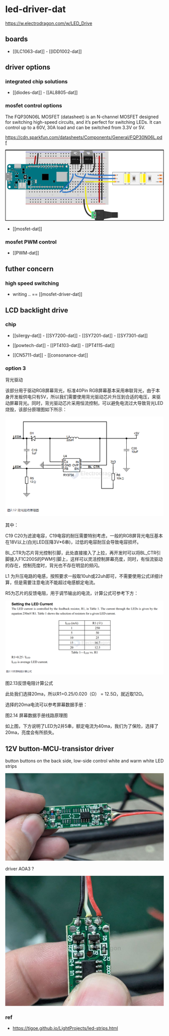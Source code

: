
# led-driver-dat


https://w.electrodragon.com/w/LED_Drive




## boards 

- [[ILC1063-dat]] - [[IDD1002-dat]]


## driver options 

### integrated chip solutions 

- [[diodes-dat]] - [[AL8805-dat]]


### mosfet control options 

The FQP30N06L MOSFET (datasheet) is an N-channel MOSFET designed for switching high-speed circuits, and it’s perfect for switching LEDs. It can control up to a 60V, 30A load and can be switched from 3.3V or 5V.

https://cdn.sparkfun.com/datasheets/Components/General/FQP30N06L.pdf


![](2024-10-11-16-32-44.png)

- [[mosfet-dat]]

### mosfet PWM control 

- [[PWM-dat]]



## futher concern 

### high speed switching 

- writing .. == [[mosfet-driver-dat]]


## LCD backlight drive



### chip 

- [[silergy-dat]] - [[SY7200-dat]] - [[SY7201-dat]] - [[SY7301-dat]]

- [[powtech-dat]] - [[PT4103-dat]] - [[PT4115-dat]]

- [[CN5711-dat]] - [[consonance-dat]]

### option 3 

背光驱动

该部分用于驱动RGB屏幕背光，标准40Pin RGB屏幕基本采用串联背光，由于本身开发板供电只有5V，所以我们需要使用背光驱动芯片升压到合适的电压，来驱动屏幕背光。同时，背光驱动芯片采用恒流控制，可以避免电流过大导致背光LED烧毁，该部分原理图如下所示：

![](2025-08-19-14-25-29.png)

其中：

C19 C20为滤波电容，C19电容的耐压需要特别考虑，一般的RGB屏背光电压基本在18V以上(白光LED压降3V*6串)，过低的电容耐压会导致电容损坏。

BL_CTR为芯片背光控制引脚，此处直接接入了上拉，再开发时可以将BL_CTR引脚接入F1C200S的PWM引脚上，这样可以灵活控制屏幕亮度，同时，有恒流驱动的存在，控制亮度时，背光也不存在明显的频闪。

L1 为升压电路的电感，按照要求一般取10uh或22uh即可，不需要使用公式详细计算，但是需要注意电流不能超过电感额定电流。

R5为芯片的反馈电阻，用于调节输出的电流，计算公式可参考下方：

![](2025-08-19-14-25-51.png)

图2.13反馈电阻计算公式

此处我们选择20ma，所以R1=0.25/0.020（Ω） = 12.5Ω，就近取12Ω。

选择的20ma电流可以参考屏幕数据手册：

图2.14 屏幕数据手册线路原理图

如上图，下方说明了LED为2并5串，额定电流为40ma，我们为了保险，选择了20ma，亮度会有所损失。


## 12V button-MCU-transistor driver 

button buttons on the back side, low-side control white and warm white LED strips

![](2025-09-01-20-32-40.png)

driver AOA3 ?

![](2025-09-01-20-33-21.png)

### ref 

- https://tigoe.github.io/LightProjects/led-strips.html

